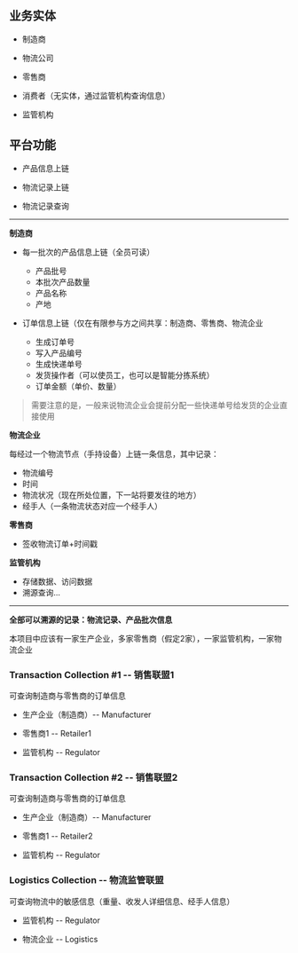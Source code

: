 ## 业务实体

* 制造商

* 物流公司

* 零售商

* 消费者（无实体，通过监管机构查询信息）

* 监管机构


## 平台功能

* 产品信息上链

* 物流记录上链

* 物流记录查询

---

**制造商**

* 每一批次的产品信息上链（全员可读）
  * 产品批号
  * 本批次产品数量
  * 产品名称
  * 产地
  
* 订单信息上链（仅在有限参与方之间共享：制造商、零售商、物流企业
  * 生成订单号
  * 写入产品编号
  * 生成快递单号
  * 发货操作者（可以使员工，也可以是智能分拣系统）
  * 订单金额（单价、数量）
  
> 需要注意的是，一般来说物流企业会提前分配一些快递单号给发货的企业直接使用
  
**物流企业**

每经过一个物流节点（手持设备）上链一条信息，其中记录：

* 物流编号
* 时间
* 物流状况（现在所处位置，下一站将要发往的地方）
* 经手人（一条物流状态对应一个经手人）

**零售商**

* 签收物流订单+时间戳

**监管机构**

* 存储数据、访问数据
* 溯源查询...

---

**全部可以溯源的记录：物流记录、产品批次信息**

本项目中应该有一家生产企业，多家零售商（假定2家），一家监管机构，一家物流企业

### Transaction Collection #1 -- 销售联盟1 

可查询制造商与零售商的订单信息

* 生产企业（制造商）-- Manufacturer 

* 零售商1 -- Retailer1

* 监管机构 -- Regulator

### Transaction Collection #2 -- 销售联盟2

可查询制造商与零售商的订单信息

* 生产企业（制造商）-- Manufacturer

* 零售商1 -- Retailer2

* 监管机构 -- Regulator

### Logistics Collection -- 物流监管联盟

可查询物流中的敏感信息（重量、收发人详细信息、经手人信息）

* 监管机构 -- Regulator

* 物流企业 -- Logistics
